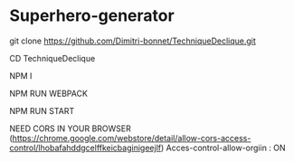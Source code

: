 # Superhero-generator

git clone https://github.com/Dimitri-bonnet/TechniqueDeclique.git

CD TechniqueDeclique

NPM I 

NPM RUN WEBPACK

NPM RUN START

NEED CORS IN YOUR BROWSER (https://chrome.google.com/webstore/detail/allow-cors-access-control/lhobafahddgcelffkeicbaginigeejlf)
Acces-control-allow-orgiin : ON
